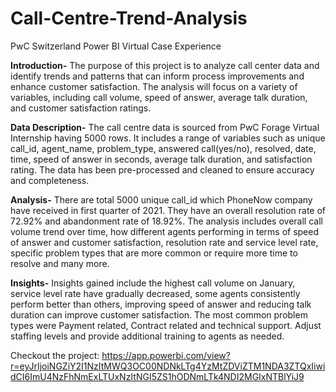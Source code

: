 # Call-Centre-Trend-Analysis
PwC Switzerland Power BI Virtual Case Experience

**Introduction-** The purpose of this project is to analyze call center data and identify trends and patterns that can inform process improvements and enhance customer satisfaction. The analysis will focus on a variety of variables, including call volume, speed of answer, average talk duration, and customer satisfaction ratings.

**Data Description-** The call centre data is sourced from PwC Forage Virtual Internship having 5000 rows. It includes a range of variables such as unique call_id, agent_name, problem_type, answered call(yes/no), resolved, date, time, speed of answer in seconds, average talk duration, and satisfaction rating. The data has been pre-processed and cleaned to ensure accuracy and completeness.

**Analysis-** There are total 5000 unique call_id which PhoneNow company have received in first quarter of 2021. They have an overall resolution rate of 72.92% and abandonment rate of 18.92%. The analysis includes overall call volume trend over time, how different agents performing in terms of speed of answer and customer satisfaction, resolution rate and service level rate, specific problem types that are more common or require more time to resolve and many more.

**Insights-** Insights gained include the highest call volume on January, service level rate have gradually decreased, some agents consistently perform better than others, improving speed of answer and reducing talk duration can improve customer satisfaction. The most common problem types were Payment related, Contract related and technical support. Adjust staffing levels and provide additional training to agents as needed.

Checkout the project: https://app.powerbi.com/view?r=eyJrIjoiNGZiY2I1NzItMWQ3OC00NDNkLTg4YzMtZDViZTM1NDA3ZTQxIiwidCI6ImU4NzFhNmExLTUxNzItNGI5ZS1hODNmLTk4NDI2MGIxNTBlYiJ9

